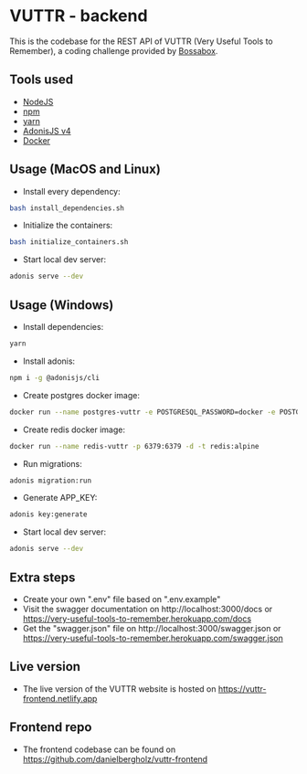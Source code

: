 # VUTTR - backend

This is the codebase for the REST API of VUTTR (Very Useful Tools to Remember), a coding challenge provided by [Bossabox](https://app.bossabox.com/u/daniel-bergholz).

## Tools used
- [NodeJS](https://nodejs.org/en/)
- [npm](https://www.npmjs.com/)
- [yarn](https://classic.yarnpkg.com/en/docs/install)
- [AdonisJS v4](https://adonisjs.com/)
- [Docker](https://www.docker.com/get-started)

## Usage (MacOS and Linux)
- Install every dependency:

```bash
bash install_dependencies.sh
```

- Initialize the containers:

```bash
bash initialize_containers.sh
```

- Start local dev server:

```bash
adonis serve --dev
```

## Usage (Windows)
- Install dependencies:

```bash
yarn
```

- Install adonis:

```bash
npm i -g @adonisjs/cli
```

- Create postgres docker image:

```bash
docker run --name postgres-vuttr -e POSTGRESQL_PASSWORD=docker -e POSTGRESQL_USERNAME=postgres -e POSTGRESQL_DATABASE=vuttr -p 5432:5432 -d bitnami/postgresql:latest
```

- Create redis docker image:

```bash
docker run --name redis-vuttr -p 6379:6379 -d -t redis:alpine
```

- Run migrations:

```bash
adonis migration:run
```

- Generate APP_KEY:

```bash
adonis key:generate
```

- Start local dev server:

```bash
adonis serve --dev
```

## Extra steps
- Create your own ".env" file based on ".env.example"
- Visit the swagger documentation on http://localhost:3000/docs or https://very-useful-tools-to-remember.herokuapp.com/docs
- Get the "swagger.json" file on http://localhost:3000/swagger.json or https://very-useful-tools-to-remember.herokuapp.com/swagger.json


<!-- ## Tutorial
- You can watch a tutorial of this REST API on YouTube -->

## Live version
- The live version of the VUTTR website is hosted on https://vuttr-frontend.netlify.app

## Frontend repo
- The frontend codebase can be found on https://github.com/danielbergholz/vuttr-frontend
